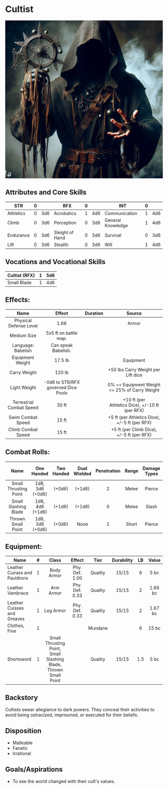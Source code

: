 # Cultist

![](Cultist.jpg)

## Attributes and Core Skills

| STR       | 0 |    | RFX             | 0 |    | INT               | 0 |    |
| --------- | :-: | :-: | --------------- | :-: | :-: | ----------------- | :-: | :-: |
| Athletics | 0 | 3d6 | Acrobatics      | 1 | 4d6 | Communication     | 1 | 4d6 |
| Climb     | 0 | 3d6 | Perception      | 0 | 3d6 | General Knowledge | 1 | 4d6 |
| Endurance | 0 | 3d6 | Sleight of Hand | 0 | 3d6 | Survival          | 0 | 3d6 |
| Lift      | 0 | 3d6 | Stealth         | 0 | 3d6 | Will              | 1 | 4d6 |

## Vocations and Vocational Skills

| Cultist {RFX} | 1 | 5d6 |
| ------------- | :-: | :-: |
| Small Blade   | 1 | 4d6 |

## Effects:

|          Name          |             Effect             | Duration |                                                       Source                                                       |
| :---------------------: | :-----------------------------: | :------: | :-----------------------------------------------------------------------------------------------------------------: |
| Physical Defense Level |              1.66              |          |                                                        Armor                                                        |
|       Medium Size       |      5x5 ft on battle map.      |          |                                                                                                                    |
|   Language: Babelish   |       Can speak Babelish.       |          |                                                                                                                    |
|    Equipment Weight    |             17.5 lb             |          |                                                      Equipment                                                      |
|  Carry Weight  |             120 lb             |          | +50 lbs Carry Weight per Lift dice |
|      Light Weight      | -0d6 to STR/RFX governed Dice Pools |          |                                              0% =< Equipment Weight <= 25% of Carry Weight                                              |
| Terrestrial Combat Speed |              30 ft              |          |                              +10 ft (per Athletics Dice), +/-10 ft (per RFX)                              |
|   Swim Combat Speed   |              15 ft              |          |                              +5 ft (per Athletics Dice), +/-5 ft (per RFX)                              |
|  Climb Combat Speed  |              15 ft              |          |                                +5 ft (per Climb Dice), +/-5 ft (per RFX)                                |

## Combat Rolls:

|         Name         |   One<br />Handed   | Two<br />Handed | Dual<br />Wielded | Penetration | Range | Damage<br />Types | Engageable<br />Opponents | Area Of<br />Effect | Resource<br />Class |
| :-------------------: | :------------------: | :-------------: | :---------------: | :---------: | :---: | :---------------: | :-----------------------: | :-----------------: | :-----------------: |
| Small Thrusting Point | 1d8, 3d6<br />(+0d6) |     (+0d6)     |      (+1d6)      |      2      | Melee |      Pierce      |           Rapid           |        None        |        None        |
| Small Slashing Blade | 1d8, 4d6<br />(+1d6) |     (+1d6)     |      (+1d6)      |      0      | Melee |       Slash       |           Rapid           |        None        |        None        |
|  Thrown Small Point  | 1d8, 3d6<br />(+0d6) |     (+0d6)     |       None       |      1      | Short |      Pierce      |           Quick           |        None        |        None        |

## Equipment:

| Name                          | # |                              Class                              |     Effect     |  Tier  | Durability | LB |  Value  |
| ----------------------------- | :-: | :-------------------------------------------------------------: | :------------: | :-----: | :--------: | :-: | :-----: |
| Leather Cuirass and Pauldrons | 1 |                           Body Armor                           | Phy. Def. 1.00 | Quality |   15/15   |  6  |  5 bc  |
| Leather Vambrace              | 1 |                            Arm Armor                            | Phy. Def. 0.33 | Quality |   15/15   |  2  | 1.66 bc |
| Leather Cuisses and Greaves   | 1 |                            Leg Armor                            | Phy. Def. 0.33 | Quality |   15/15   |  2  | 1.67 bc |
| Clothes, Fine                 | 1 |                                                                |                | Mundane |            |  6  |  15 bc  |
| Shortsword                    | 1 | Small Thrusting Point, Small Slashing Blade, Thrown Small Point |                | Quality |   15/15   | 1.5 |  5 bc  |

## Backstory

Cultists swear allegiance to dark powers. They conceal
their activities to avoid being ostracized, imprisoned, or executed for their beliefs.

## Disposition

- Malleable
- Fanatic
- Irrational

## Goals/Aspirations

- To see the world changed with their cult's values.
